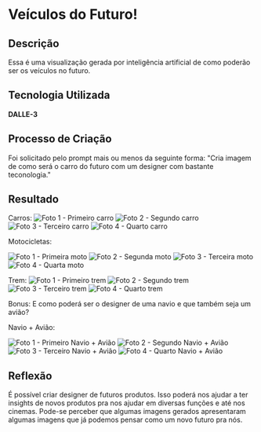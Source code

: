 # Veículos do Futuro! 

## Descrição

Essa é uma visualização gerada por inteligência artificial de como poderão ser os veículos no futuro.


## Tecnologia Utilizada
**DALLE-3**


## Processo de Criação
Foi solicitado pelo prompt mais ou menos da seguinte forma: "Cria imagem de como será o carro do futuro com um designer com bastante teconologia."


## Resultado
Carros:
![Foto 1 - Primeiro carro](assents/img/veículos/carro/01.jpeg)
![Foto 2 - Segundo carro](assents/img/veículos/carro/02.jpeg)
![Foto 3 - Terceiro carro](assents/img/veículos/carro/03.jpeg)
![Foto 4 - Quarto carro](assents/img/veículos/carro/04.jpeg)

Motocicletas:

![Foto 1 - Primeira moto](assents/img/veículos/moto/01.jpeg)
![Foto 2 - Segunda moto](assents/img/veículos/moto/02.jpeg)
![Foto 3 - Terceira moto](assents/img/veículos/moto/03.jpeg)
![Foto 4 - Quarta moto](assents/img/veículos/moto/04.jpeg)

Trem:
![Foto 1 - Primeiro trem](assents/img/veículos/trem/01.jpeg)
![Foto 2 - Segundo trem](assents/img/veículos/trem/02.jpeg)
![Foto 3 - Terceiro trem](assents/img/veículos/trem/03.jpeg)
![Foto 4 - Quarto trem](assents/img/veículos/trem/04.jpeg)




Bonus: E como poderá ser o designer de uma navio e que também seja um avião?

Navio + Avião:

![Foto 1 - Primeiro Navio + Avião](assents/img/veículos/navio+avião/01.jpeg)
![Foto 2 - Segundo Navio + Avião](assents/img/veículos/navio+avião/02.jpeg)
![Foto 3 - Terceiro Navio + Avião](assents/img/veículos/navio+avião/03.jpeg)
![Foto 4 - Quarto Navio + Avião](assents/img/veículos/navio+avião/04.jpeg)


## Reflexão

É possível criar designer de futuros produtos. Isso poderá nos ajudar a ter insights de novos produtos pra nos ajudar em diversas funções e até nos cinemas. Pode-se perceber que algumas imagens gerados apresentaram algumas imagens que já podemos pensar como um novo futuro pra nós.